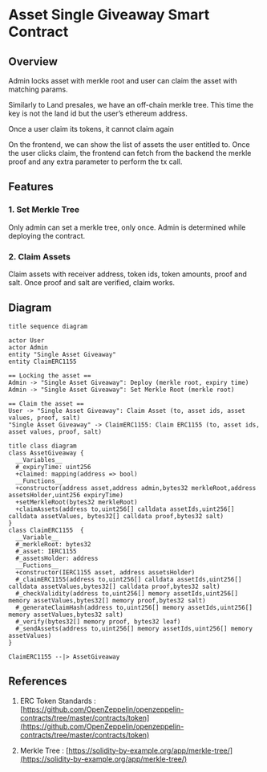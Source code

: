 # Asset Single Giveaway Smart Contract

## Overview

Admin locks asset with merkle root and user can claim the asset with matching params.

Similarly to Land presales, we have an off-chain merkle tree.
This time the key is not the land id but the user’s ethereum address.

Once a user claim its tokens, it cannot claim again

On the frontend, we can show the list of assets the user entitled to. Once the user clicks claim, the frontend can fetch from the backend the merkle proof and any extra parameter to perform the tx call.

## Features

### 1. Set Merkle Tree

Only admin can set a merkle tree, only once. Admin is determined while deploying the contract.

### 2. Claim Assets

Claim assets with receiver address, token ids, token amounts, proof and salt.
Once proof and salt are verified, claim works.

## Diagram
```plantuml
title sequence diagram

actor User
actor Admin
entity "Single Asset Giveaway"
entity ClaimERC1155

== Locking the asset ==
Admin -> "Single Asset Giveaway": Deploy (merkle root, expiry time)
Admin -> "Single Asset Giveaway": Set Merkle Root (merkle root)

== Claim the asset ==
User -> "Single Asset Giveaway": Claim Asset (to, asset ids, asset values, proof, salt)
"Single Asset Giveaway" -> ClaimERC1155: Claim ERC1155 (to, asset ids, asset values, proof, salt)
```

```plantuml
title class diagram
class AssetGiveaway {
  __Variables__
  #_expiryTime: uint256
  +claimed: mapping(address => bool)
  __Functions__
  +constructor(address asset,address admin,bytes32 merkleRoot,address assetsHolder,uint256 expiryTime)
  +setMerkleRoot(bytes32 merkleRoot)
  +claimAssets(address to,uint256[] calldata assetIds,uint256[] calldata assetValues, bytes32[] calldata proof,bytes32 salt)
}
class ClaimERC1155  {
  __Variable__
  #_merkleRoot: bytes32
  #_asset: IERC1155
  #_assetsHolder: address
  __Fuctions__
  +constructor(IERC1155 asset, address assetsHolder)
  #_claimERC1155(address to,uint256[] calldata assetIds,uint256[] calldata assetValues,bytes32[] calldata proof,bytes32 salt)
  #_checkValidity(address to,uint256[] memory assetIds,uint256[] memory assetValues,bytes32[] memory proof,bytes32 salt)
  #_generateClaimHash(address to,uint256[] memory assetIds,uint256[] memory assetValues,bytes32 salt)
  #_verify(bytes32[] memory proof, bytes32 leaf)
  #_sendAssets(address to,uint256[] memory assetIds,uint256[] memory assetValues)
}

ClaimERC1155 --|> AssetGiveaway
```

## References

1. ERC Token Standards : [https://github.com/OpenZeppelin/openzeppelin-contracts/tree/master/contracts/token](https://github.com/OpenZeppelin/openzeppelin-contracts/tree/master/contracts/token)

2. Merkle Tree : [https://solidity-by-example.org/app/merkle-tree/](https://solidity-by-example.org/app/merkle-tree/)